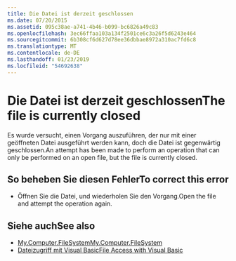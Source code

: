 ```yaml
---
title: Die Datei ist derzeit geschlossen
ms.date: 07/20/2015
ms.assetid: 095c38ae-a741-4b46-b099-bc6826a49c83
ms.openlocfilehash: 3ec66ffaa103a134f2501ce6c3a26f5d6243e464
ms.sourcegitcommit: 6b308cf6d627d78ee36dbbae8972a310ac7fd6c8
ms.translationtype: MT
ms.contentlocale: de-DE
ms.lasthandoff: 01/23/2019
ms.locfileid: "54692638"
---
```

# <a name="the-file-is-currently-closed"></a><span data-ttu-id="87c4a-102">Die Datei ist derzeit geschlossen</span><span class="sxs-lookup"><span data-stu-id="87c4a-102">The file is currently closed</span></span>
<span data-ttu-id="87c4a-103">Es wurde versucht, einen Vorgang auszuführen, der nur mit einer geöffneten Datei ausgeführt werden kann, doch die Datei ist gegenwärtig geschlossen.</span><span class="sxs-lookup"><span data-stu-id="87c4a-103">An attempt has been made to perform an operation that can only be performed on an open file, but the file is currently closed.</span></span>  
  
## <a name="to-correct-this-error"></a><span data-ttu-id="87c4a-104">So beheben Sie diesen Fehler</span><span class="sxs-lookup"><span data-stu-id="87c4a-104">To correct this error</span></span>  
  
-   <span data-ttu-id="87c4a-105">Öffnen Sie die Datei, und wiederholen Sie den Vorgang.</span><span class="sxs-lookup"><span data-stu-id="87c4a-105">Open the file and attempt the operation again.</span></span>  
  
## <a name="see-also"></a><span data-ttu-id="87c4a-106">Siehe auch</span><span class="sxs-lookup"><span data-stu-id="87c4a-106">See also</span></span>


- [<span data-ttu-id="87c4a-107">My.Computer.FileSystem</span><span class="sxs-lookup"><span data-stu-id="87c4a-107">My.Computer.FileSystem</span></span>](xref:Microsoft.VisualBasic.FileIO.FileSystem)
- [<span data-ttu-id="87c4a-108">Dateizugriff mit Visual Basic</span><span class="sxs-lookup"><span data-stu-id="87c4a-108">File Access with Visual Basic</span></span>](../../visual-basic/developing-apps/programming/drives-directories-files/file-access.md)
